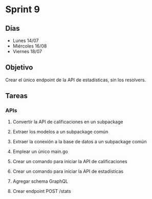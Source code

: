 # Sprint 9

## Días

- Lunes 14/07
- Miércoles 16/08
- Viernes 18/07

## Objetivo

Crear el único endpoint de la API de estadísticas, sin los resolvers.

## Tareas

### APIs

1. Convertir la API de calificaciones en un subpackage

2. Extraer los modelos a un subpackage común

3. Extraer la conexión a la base de datos a un subpackage común

4. Emplear un único main.go

5. Crear un comando para iniciar la API de calificaciones

6. Crear un comando para iniciar la API de estadísticas

7. Agregar schema GraphQL

8. Crear endpoint POST /stats